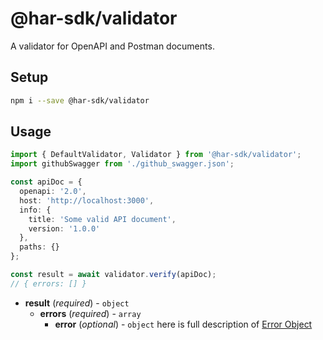# @har-sdk/validator

A validator for OpenAPI and Postman documents.

## Setup

```bash
npm i --save @har-sdk/validator
```

## Usage

```ts
import { DefaultValidator, Validator } from '@har-sdk/validator';
import githubSwagger from './github_swagger.json';

const apiDoc = {
  openapi: '2.0',
  host: 'http://localhost:3000',
  info: {
    title: 'Some valid API document',
    version: '1.0.0'
  },
  paths: {}
};

const result = await validator.verify(apiDoc);
// { errors: [] }
```

- **result** (_required_) - `object`
  - **errors** (_required_) - `array`
    - **error** (_optional_) - `object`
    here is full description of [Error Object](https://ajv.js.org/api.html#error-objects)
